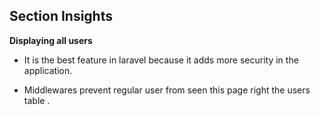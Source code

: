 ## Section Insights

**Displaying all users**

- It is the best feature in laravel because it adds more security in the application.

- Middlewares prevent regular user from seen this page right the users table . 
